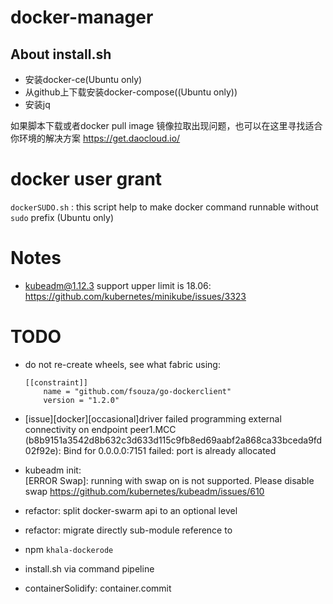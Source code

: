 # docker-manager


 About install.sh
----------
 - 安装docker-ce(Ubuntu only)
 - 从github上下载安装docker-compose((Ubuntu only))
 - 安装jq
 
如果脚本下载或者docker pull image 镜像拉取出现问题，也可以在这里寻找适合你环境的解决方案
https://get.daocloud.io/

# docker user grant
`dockerSUDO.sh` :
this script help to make docker command runnable without `sudo` prefix (Ubuntu only)

# Notes
- kubeadm@1.12.3 support upper limit is 18.06: https://github.com/kubernetes/minikube/issues/3323

# TODO
- do not re-create wheels, see what fabric using:
    ```
    [[constraint]]
        name = "github.com/fsouza/go-dockerclient"
        version = "1.2.0"
    ```
- [issue][docker][occasional]driver failed programming external connectivity on endpoint peer1.MCC (b8b9151a3542d8b632c3d633d115c9fb8ed69aabf2a868ca33bceda9fd02f92e): Bind for 0.0.0.0:7151 failed: port is already allocated 
- kubeadm init:  
[ERROR Swap]: running with swap on is not supported. Please disable swap
https://github.com/kubernetes/kubeadm/issues/610

- refactor: split docker-swarm api to an optional level
- refactor: migrate directly sub-module reference to 
 - npm `khala-dockerode`
 - install.sh via command pipeline
  
- containerSolidify: container.commit